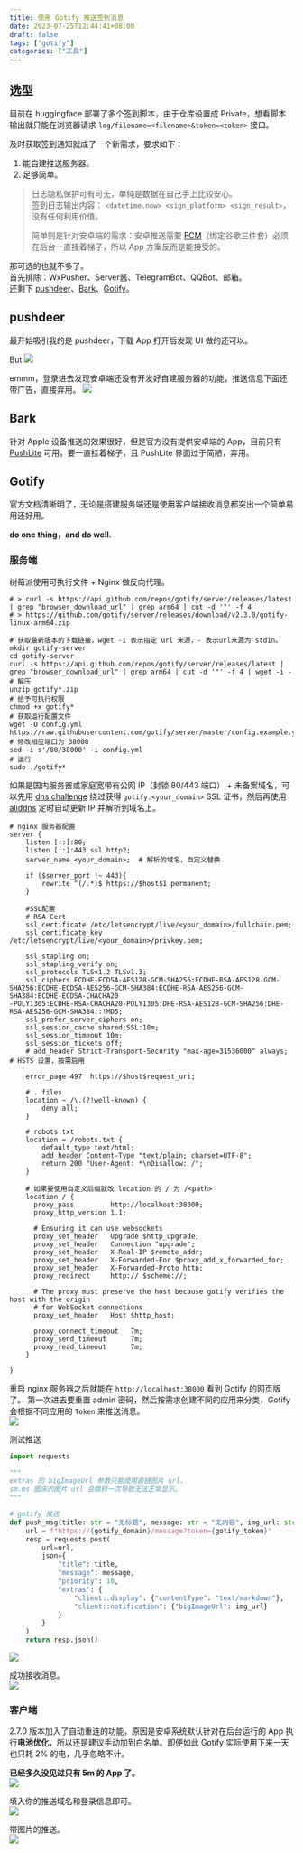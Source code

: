 ```yaml
---
title: 使用 Gotify 推送签到消息
date: 2023-07-25T12:44:41+08:00
draft: false
tags: ["gotify"]
categories: ["工具"]
---
```


## 选型
目前在 huggingface 部署了多个签到脚本，由于仓库设置成 Private，想看脚本输出就只能在浏览器请求 `log/filename=<filename>&token=<token>` 接口。

及时获取签到通知就成了一个新需求，要求如下：
1. 能自建推送服务器。
2. 足够简单。

> 日志隐私保护可有可无，单纯是数据在自己手上比较安心。  
签到日志输出内容： `<datetime.now> <sign_platform> <sign_result>`，没有任何利用价值。
> 
> 简单则是针对安卓端的需求：安卓推送需要 [FCM](https://firebase.google.com/docs/cloud-messaging)（绑定谷歌三件套）必须在后台一直挂着梯子，所以 App 方案反而是能接受的。

那可选的也就不多了。  
首先排除：WxPusher、Server酱、TelegramBot、QQBot、邮箱。  
还剩下 [pushdeer](https://github.com/easychen/pushdeer)、[Bark](https://github.com/Finb/Bark)、[Gotify](https://github.com/gotify/server)。

## pushdeer
最开始吸引我的是 pushdeer，下载 App 打开后发现 UI 做的还可以。

But
![](https://img.evimo.top/需要微信登录.jpg)

emmm，登录进去发现安卓端还没有开发好自建服务器的功能，推送信息下面还带广告，直接弃用。
![](https://img.evimo.top/pushdeer带广告.jpg)

## Bark
针对 Apple 设备推送的效果很好，但是官方没有提供安卓端的 App，目前只有 [PushLite](https://github.com/xlvecle/PushLite/) 可用，要一直挂着梯子，且 PushLite 界面过于简陋，弃用。

## Gotify
官方文档清晰明了，无论是搭建服务端还是使用客户端接收消息都突出一个简单易用还好用。

**do one thing，and do well.**

### 服务端
树莓派使用可执行文件 + Nginx 做反向代理。
```shell
# > curl -s https://api.github.com/repos/gotify/server/releases/latest | grep "browser_download_url" | grep arm64 | cut -d '"' -f 4
# > https://github.com/gotify/server/releases/download/v2.3.0/gotify-linux-arm64.zip

# 获取最新版本的下载链接，wget -i 表示指定 url 来源，- 表示url来源为 stdin。
mkdir gotify-server
cd gotify-server
curl -s https://api.github.com/repos/gotify/server/releases/latest | grep "browser_download_url" | grep arm64 | cut -d '"' -f 4 | wget -i -
# 解压
unzip gotify*.zip
# 给予可执行权限
chmod +x gotify*
# 获取运行配置文件
wget -O config.yml https://raw.githubusercontent.com/gotify/server/master/config.example.yml
# 修改相应端口为 38000
sed -i s'/80/38000' -i config.yml
# 运行
sudo ./gotify*
```

如果是国内服务器或家庭宽带有公网 IP（封锁 80/443 端口） + 未备案域名，可以先用 [dns challenge](http://ocdman.github.io/2018/08/31/%E6%A0%91%E8%8E%93%E6%B4%BE%E5%AE%89%E8%A3%85letsencrypt%E8%AF%81%E4%B9%A6/) 绕过获得 `gotify.<your_domain>` SSL 证书，然后再使用 [aliddns](https://github.com/OpenIoTHub/aliddns) 定时自动更新 IP 并解析到域名上。
```nginx
# nginx 服务器配置
server {
    listen [::]:80;
    listen [::]:443 ssl http2;
    server_name <your_domain>;  # 解析的域名，自定义替换

    if ($server_port !~ 443){
        rewrite ^(/.*)$ https://$host$1 permanent;
    }

    #SSL配置
    # RSA Cert
    ssl_certificate /etc/letsencrypt/live/<your_domain>/fullchain.pem;
    ssl_certificate_key /etc/letsencrypt/live/<your_domain>/privkey.pem;

    ssl_stapling on;
    ssl_stapling_verify on;
    ssl_protocols TLSv1.2 TLSv1.3;
    ssl_ciphers ECDHE-ECDSA-AES128-GCM-SHA256:ECDHE-RSA-AES128-GCM-SHA256:ECDHE-ECDSA-AES256-GCM-SHA384:ECDHE-RSA-AES256-GCM-SHA384:ECDHE-ECDSA-CHACHA20
-POLY1305:ECDHE-RSA-CHACHA20-POLY1305:DHE-RSA-AES128-GCM-SHA256:DHE-RSA-AES256-GCM-SHA384::!MD5;
    ssl_prefer_server_ciphers on;
    ssl_session_cache shared:SSL:10m;
    ssl_session_timeout 10m;
    ssl_session_tickets off;
    # add_header Strict-Transport-Security "max-age=31536000" always;    # HSTS 设置，按需启用

    error_page 497  https://$host$request_uri;

    # . files
    location ~ /\.(?!well-known) {
        deny all;
    }

    # robots.txt
    location = /robots.txt {
        default_type text/html;
        add_header Content-Type "text/plain; charset=UTF-8";
        return 200 "User-Agent: *\nDisallow: /";
    }
    
    # 如果要使用自定义后缀就改 location 的 / 为 /<path>
    location / {
      proxy_pass         http://localhost:38000;
      proxy_http_version 1.1;

      # Ensuring it can use websockets
      proxy_set_header   Upgrade $http_upgrade;
      proxy_set_header   Connection "upgrade";
      proxy_set_header   X-Real-IP $remote_addr;
      proxy_set_header   X-Forwarded-For $proxy_add_x_forwarded_for;
      proxy_set_header   X-Forwarded-Proto http;
      proxy_redirect     http:// $scheme://;

      # The proxy must preserve the host because gotify verifies the host with the origin
      # for WebSocket connections
      proxy_set_header   Host $http_host;

      proxy_connect_timeout   7m;
      proxy_send_timeout      7m;
      proxy_read_timeout      7m;
    }

}
```

重启 nginx 服务器之后就能在 `http://localhost:38000` 看到 Gotify 的网页版了。
第一次进去要重置 admin 密码，然后按需求创建不同的应用来分类，Gotify 会根据不同应用的 `Token` 来推送消息。  
![](https://img.evimo.top/gotify%20create%20app%20token.png)

测试推送
```python
import requests

"""
extras 的 bigImageUrl 参数只能使用直链图片 url，
sm.ms 图床的图片 url 会跳转一次导致无法正常显示。
"""

# gotify 推送
def push_msg(title: str = "无标题", message: str = "无内容", img_url: str = gotify_img):
    url = f"https://{gotify_domain}/message?token={gotify_token}"
    resp = requests.post(
        url=url,
        json={
            "title": title,
            "message": message,
            "priority": 10,
            "extras": {
                "client::display": {"contentType": "text/markdown"},
                "client::notification": {"bigImageUrl": img_url}
            }
        }
    )
    return resp.json()
```
  
![](https://img.evimo.top/gotify发送测试.png)

成功接收消息。  
![](https://img.evimo.top/test-notify.png)

### 客户端
2.7.0 版本加入了自动重连的功能，原因是安卓系统默认针对在后台运行的 App 执行**电池优化**，所以还是建议手动加到白名单。即便如此 Gotify 实际使用下来一天也只耗 2% 的电，几乎忽略不计。

**已经多久没见过只有 5m 的 App 了。**  
![](https://img.evimo.top/客户端大小只有5m，点个赞.png)



填入你的推送域名和登录信息即可。  
![](https://img.evimo.top/gotify-android.png)

带图片的推送。  
![](https://img.evimo.top/gotify-android-test.jpg)